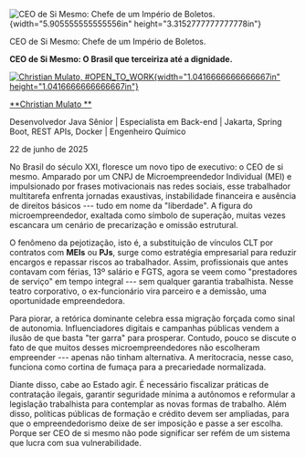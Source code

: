 ![CEO de Si Mesmo: Chefe de um Império de Boletos.](c:\dev\personal_articles\md\media/media/image1.png){width="5.905555555555556in" height="3.3152777777777778in"}

CEO de Si Mesmo: Chefe de um Império de Boletos.

**CEO de Si Mesmo: O Brasil que terceiriza até a dignidade.**

[![Christian Mulato, #OPEN_TO_WORK](c:\dev\personal_articles\md\media/media/image2.jpeg){width="1.0416666666666667in" height="1.0416666666666667in"}](https://www.linkedin.com/in/chmulato/)

[**Christian Mulato **](https://www.linkedin.com/in/chmulato/)

Desenvolvedor Java Sênior \| Especialista em Back-end \| Jakarta, Spring Boot, REST APIs, Docker \| Engenheiro Químico

22 de junho de 2025

No Brasil do século XXI, floresce um novo tipo de executivo: o CEO de si mesmo. Amparado por um CNPJ de Microempreendedor Individual (MEI) e impulsionado por frases motivacionais nas redes sociais, esse trabalhador multitarefa enfrenta jornadas exaustivas, instabilidade financeira e ausência de direitos básicos --- tudo em nome da \"liberdade\". A figura do microempreendedor, exaltada como símbolo de superação, muitas vezes escancara um cenário de precarização e omissão estrutural.

O fenômeno da pejotização, isto é, a substituição de vínculos CLT por contratos com **MEIs** ou **PJs**, surge como estratégia empresarial para reduzir encargos e repassar riscos ao trabalhador. Assim, profissionais que antes contavam com férias, 13º salário e FGTS, agora se veem como "prestadores de serviço" em tempo integral --- sem qualquer garantia trabalhista. Nesse teatro corporativo, o ex-funcionário vira parceiro e a demissão, uma oportunidade empreendedora.

Para piorar, a retórica dominante celebra essa migração forçada como sinal de autonomia. Influenciadores digitais e campanhas públicas vendem a ilusão de que basta "ter garra" para prosperar. Contudo, pouco se discute o fato de que muitos desses microempreendedores não escolheram empreender --- apenas não tinham alternativa. A meritocracia, nesse caso, funciona como cortina de fumaça para a precariedade normalizada.

Diante disso, cabe ao Estado agir. É necessário fiscalizar práticas de contratação ilegais, garantir seguridade mínima a autônomos e reformular a legislação trabalhista para contemplar as novas formas de trabalho. Além disso, políticas públicas de formação e crédito devem ser ampliadas, para que o empreendedorismo deixe de ser imposição e passe a ser escolha. Porque ser CEO de si mesmo não pode significar ser refém de um sistema que lucra com sua vulnerabilidade.
